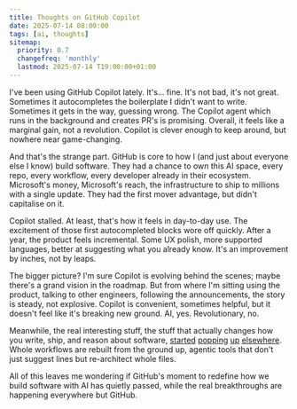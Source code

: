 ```yaml
---
title: Thoughts on GitHub Copilot
date: 2025-07-14 08:00:00
tags: [ai, thoughts]
sitemap:
  priority: 0.7
  changefreq: 'monthly'
  lastmod: 2025-07-14 T19:00:00+01:00
---
```


I've been using GitHub Copilot lately. It's... fine. It's not bad, it's not great. Sometimes it autocompletes the boilerplate I didn't want to write. Sometimes it gets in the way, guessing wrong. The Copilot agent which runs in the background and creates PR's is promising. Overall, it feels like a marginal gain, not a revolution. Copilot is clever enough to keep around, but nowhere near game-changing.

And that's the strange part. GitHub is core to how I (and just about everyone else I know) build software. They had a chance to own this AI space, every repo, every workflow, every developer already in their ecosystem. Microsoft's money, Microsoft's reach, the infrastructure to ship to millions with a single update. They had the first mover advantage, but 
didn't capitalise on it.

Copilot stalled. At least, that's how it feels in day-to-day use. The excitement of those first autocompleted blocks wore off quickly. After a year, the product feels incremental. Some UX polish, more supported languages, better at suggesting what you already know. It's an improvement by inches, not by leaps.

The bigger picture? I'm sure Copilot is evolving behind the scenes; maybe there's a grand vision in the roadmap. But from where I'm sitting using the product, talking to other engineers, following the announcements, the story is steady, not explosive. Copilot is convenient, sometimes helpful, but it doesn't feel like it's breaking new ground. AI, yes. Revolutionary, no.

Meanwhile, the real interesting stuff, the stuff that actually changes how you write, ship, and reason about software, [started](https://windsurf.com/) [popping](https://www.anthropic.com/claude-code) [up](https://lovable.dev/) [elsewhere](https://www.cursor.com/en). Whole workflows are rebuilt from the ground up, agentic tools that don't just suggest lines but re-architect whole files.

All of this leaves me wondering if GitHub's moment to redefine how we build software with AI has quietly passed, while the real breakthroughs are happening everywhere but GitHub.
